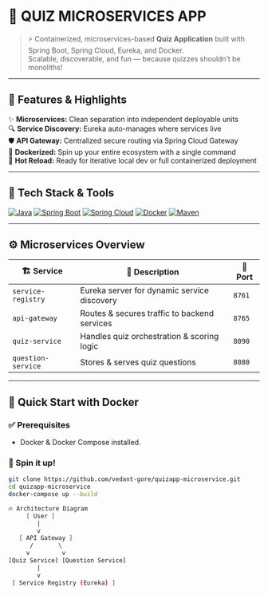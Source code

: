 # 🎯 QUIZ MICROSERVICES APP


> ⚡ Containerized, microservices-based **Quiz Application** built with Spring Boot, Spring Cloud, Eureka, and Docker.  
> Scalable, discoverable, and fun — because quizzes shouldn’t be monoliths!

---

## 🚀 Features & Highlights

✨ **Microservices:** Clean separation into independent deployable units  
🔍 **Service Discovery:** Eureka auto-manages where services live  
🛡️ **API Gateway:** Centralized secure routing via Spring Cloud Gateway  
🐳 **Dockerized:** Spin up your entire ecosystem with a single command  
🚀 **Hot Reload:** Ready for iterative local dev or full containerized deployment  

---

## 🧰 Tech Stack & Tools

[![Java](https://img.shields.io/badge/Java-21-blue.svg)](https://openjdk.org/projects/jdk/21/)
[![Spring Boot](https://img.shields.io/badge/Spring%20Boot-3.4.x-brightgreen.svg)](https://spring.io/projects/spring-boot)
[![Spring Cloud](https://img.shields.io/badge/Spring%20Cloud-2024.0.x-lightgrey.svg)](https://spring.io/projects/spring-cloud)
[![Docker](https://img.shields.io/badge/Docker-🐳-blue.svg)](https://www.docker.com/)
[![Maven](https://img.shields.io/badge/Maven-Build-red.svg)](https://maven.apache.org/)

---

## ⚙️ Microservices Overview

| 🏗️ Service           | 🔎 Description                                   | 🚪 Port |
|-----------------------|-------------------------------------------------|---------|
| `service-registry`     | Eureka server for dynamic service discovery     | `8761`  |
| `api-gateway`          | Routes & secures traffic to backend services    | `8765`  |
| `quiz-service`         | Handles quiz orchestration & scoring logic      | `8090`  |
| `question-service`     | Stores & serves quiz questions                  | `8080`  |

---

## 🐳 Quick Start with Docker

### ✅ Prerequisites
- Docker & Docker Compose installed.

### 🚀 Spin it up!
```bash
git clone https://github.com/vedant-gore/quizapp-microservice.git
cd quizapp-microservice
docker-compose up --build

🔥 Architecture Diagram
     [ User ]
        |
        v
   [ API Gateway ]
      /       \
     v         v
[Quiz Service] [Question Service]
        |
        v
 [ Service Registry (Eureka) ]

